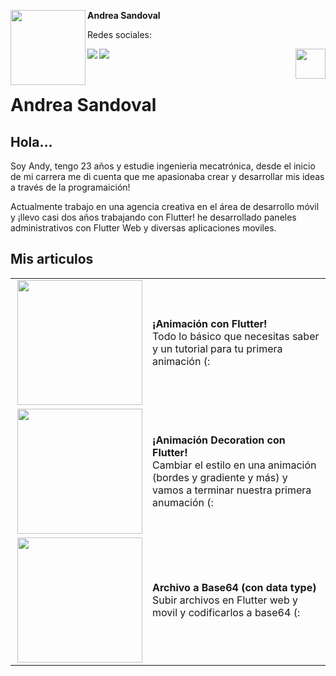 <!-- Profile Image -->
<img src="https://pbs.twimg.com/profile_images/1392920087842201602/ruzKLrZ3_400x400.jpg" height="120" width="120" align="left"/> **Andrea Sandoval**

Redes sociales:
</br>


<!-- Twitter -->
<a href="https://twitter.com/Andrea_Andii/"> <img src="https://user-images.githubusercontent.com/19904063/117954385-40efa900-b317-11eb-8bd5-25acb19de064.png"  align="left"/> </a>


<!-- Facebook -->
<!--
<a href="/#"> <img src="https://user-images.githubusercontent.com/19904063/117954388-41883f80-b317-11eb-8315-decc0239f29b.png"  align="left"/> </a>
-->
<!-- Github -->
<!--
<a href="/#"> <img src="https://user-images.githubusercontent.com/19904063/117954380-40571280-b317-11eb-9234-54b447af42a1.png"  align="left"/> </a>
-->
<!-- Youtube -->
<!--
<a href="/#"> <img src="https://user-images.githubusercontent.com/19904063/117954389-41883f80-b317-11eb-82eb-01d29cf67430.png"  align="left"/> </a>
-->
<!-- Linkedin -->
<a href="https://www.linkedin.com/in/andrea-sandovalgom/"> <img src="https://user-images.githubusercontent.com/19904063/117954386-41883f80-b317-11eb-8bfc-d47ac0f8027c.png"  align="left"/> </a>


<!-- Boton votar -->
<a href="https://github.com/FlutterSpain/quest/issues/1#issuecomment-839969174"> <img src="https://user-images.githubusercontent.com/19904063/117955137-01758c80-b318-11eb-9575-6aba57ba04b5.png" height="48" align="right"/> </a>

</br>
</br>

# Andrea Sandoval



## Hola...
Soy Andy, tengo 23 años y estudie ingenieria mecatrónica, desde el inicio de mi carrera me di cuenta que me apasionaba crear y desarrollar mis ideas a través de la programaición!  

Actualmente trabajo en una agencia creativa en el área de desarrollo móvil y ¡llevo casi dos años trabajando con Flutter! he desarrollado paneles administrativos con Flutter Web y diversas aplicaciones moviles. 



## Mis articulos

|               |               |
| ------------- | ------------- |
| <a href="https://andygomf.medium.com/animaci%C3%B3n-con-flutter-93cb696fc460"> <img src="https://miro.medium.com/max/356/1*auLRmVFxiE_lV-Y_ESgkOg.gif" height="200" align="right"/> </a>  |  **¡Animación con Flutter!** </br> Todo lo básico que necesitas saber y un tutorial para tu primera animación (: |
| <a href="https://andygomf.medium.com/animaci%C3%B3n-decoration-en-flutter-86bf754676dc"> <img src="https://miro.medium.com/max/356/1*AMnWSYnd_A6-8SOoVt1Xvg.gif" height="200" align="right"/> </a>  |  **¡Animación Decoration con Flutter!** </br> Cambiar el estilo en una animación (bordes y gradiente y más) y vamos a terminar nuestra primera anumación (: |
| <a href="https://andygomf.medium.com/animaci%C3%B3n-decoration-en-flutter-86bf754676dc"> <img src="https://miro.medium.com/max/700/1*142Vo4i8cvDOwiIQwdbJlw.gif" height="200" align="right"/> </a>  |  **Archivo a Base64 (con data type)** </br> Subir archivos en Flutter web y movil y codificarlos a base64 (: |

<!-- Borrar esta linea
| <a href="https://medium.com/flutter-espa%C3%B1a/archivo-a-base64-con-data-type-en-flutter-web-y-m%C3%B3vil-de1cdeef77ed"> <img src="https://user-images.githubusercontent.com/19904063/117956630-84e3ad80-b319-11eb-9346-7fff4f49f659.png" height="200" align="right"/> </a>  |  **Flutter web support hits the stable milestone** </br> Publish to web and mobile from the same codebase |



## Videos 

|               |               |
| ------------- | ------------- |
| <a href="https://www.youtube.com/watch?v=ci14fb9n9TE"> <img src="https://img.youtube.com/vi/ci14fb9n9TE/0.jpg" height="200" align="right"/> </a>  |  **Flutter Engage Spain - Keynote** </br> |
| <a href="https://www.youtube.com/watch?v=olMC7_Mayv8"> <img src="https://img.youtube.com/vi/olMC7_Mayv8/0.jpg" height="200" align="right"/> </a>  |  **Null Safety Q&A - Mesa redonda** </br> |



-->
